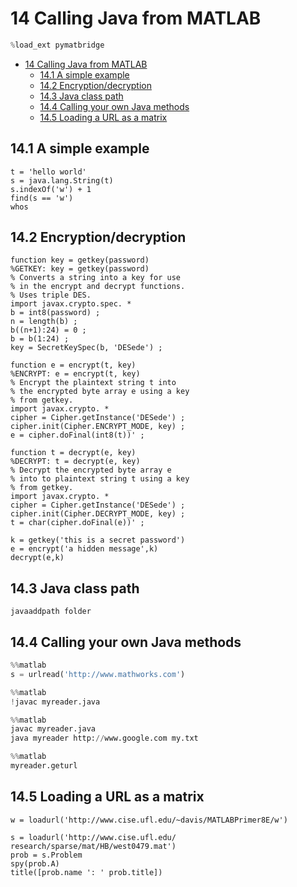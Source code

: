 
# 14 Calling Java from MATLAB


```python
%load_ext pymatbridge
```


<!-- toc orderedList:0 depthFrom:1 depthTo:6 -->

* [14 Calling Java from MATLAB](#14-calling-java-from-matlab)
  * [14.1 A simple example](#141-a-simple-example)
  * [14.2 Encryption/decryption](#142-encryptiondecryption)
  * [14.3 Java class path](#143-java-class-path)
  * [14.4 Calling your own Java methods](#144-calling-your-own-java-methods)
  * [14.5 Loading a URL as a matrix](#145-loading-a-url-as-a-matrix)

<!-- tocstop -->


## 14.1 A simple example

```
t = 'hello world'
s = java.lang.String(t)
s.indexOf('w') + 1
find(s == 'w')
whos
```

## 14.2 Encryption/decryption

```
function key = getkey(password)
%GETKEY: key = getkey(password)
% Converts a string into a key for use
% in the encrypt and decrypt functions.
% Uses triple DES.
import javax.crypto.spec. *
b = int8(password) ;
n = length(b) ;
b((n+1):24) = 0 ;
b = b(1:24) ;
key = SecretKeySpec(b, 'DESede') ;
```

```
function e = encrypt(t, key)
%ENCRYPT: e = encrypt(t, key)
% Encrypt the plaintext string t into
% the encrypted byte array e using a key
% from getkey.
import javax.crypto. *
cipher = Cipher.getInstance('DESede') ;
cipher.init(Cipher.ENCRYPT_MODE, key) ;
e = cipher.doFinal(int8(t))' ;
```

```
function t = decrypt(e, key)
%DECRYPT: t = decrypt(e, key)
% Decrypt the encrypted byte array e
% into to plaintext string t using a key
% from getkey.
import javax.crypto. *
cipher = Cipher.getInstance('DESede') ;
cipher.init(Cipher.DECRYPT_MODE, key) ;
t = char(cipher.doFinal(e))' ;
```

```
k = getkey('this is a secret password')
e = encrypt('a hidden message',k)
decrypt(e,k)
```

## 14.3 Java class path

```
javaaddpath folder
```

## 14.4 Calling your own Java methods


```python
%%matlab
s = urlread('http://www.mathworks.com')
```


```python
%%matlab
!javac myreader.java
```


```python
%%matlab   
javac myreader.java
java myreader http://www.google.com my.txt
```


```python
%%matlab
myreader.geturl
```

## 14.5 Loading a URL as a matrix

```
w = loadurl('http://www.cise.ufl.edu/~davis/MATLABPrimer8E/w')
```

```
s = loadurl('http://www.cise.ufl.edu/
research/sparse/mat/HB/west0479.mat')
prob = s.Problem
spy(prob.A)
title([prob.name ': ' prob.title])
```


```python

```
